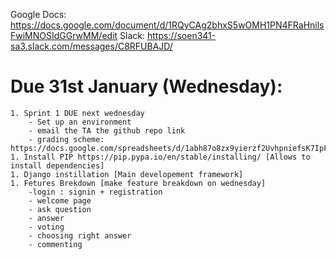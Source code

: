Google Docs: https://docs.google.com/document/d/1RQyCAg2bhxS5wOMH1PN4FRaHnilsFwiMNOSIdGGrwMM/edit
Slack: https://soen341-sa3.slack.com/messages/C8RFUBAJD/ 

# Due 31st January (Wednesday):

    1. Sprint 1 DUE next wednesday 
        - Set up an environment
        - email the TA the github repo link
        - grading scheme: https://docs.google.com/spreadsheets/d/1abh87o8zx9yierzf2UvhpniefsK7IpFdHFqZLsdqlRk/edit#gid=0 
    1. Install PIP https://pip.pypa.io/en/stable/installing/ [Allows to install dependencies]
    1. Django instillation [Main developement framework]
    1. Fetures Brekdown [make feature breakdown on wednesday]
        -login : signin + registration
        - welcome page
        - ask question
        - answer
        - voting
        - choosing right answer
        - commenting
